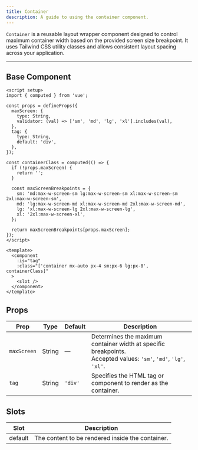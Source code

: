 ```yaml
---
title: Container  
description: A guide to using the container component.
---
```


`Container` is a reusable layout wrapper component designed to control maximum container width based on the provided screen size breakpoint. It uses Tailwind CSS utility classes and allows consistent layout spacing across your application.

---

## Base Component

```vue
<script setup>
import { computed } from 'vue';

const props = defineProps({
  maxScreen: {
    type: String,
    validator: (val) => ['sm', 'md', 'lg', 'xl'].includes(val),
  },
  tag: {
    type: String,
    default: 'div',
  },
});

const containerClass = computed(() => {
  if (!props.maxScreen) {
    return '';
  }

  const maxScreenBreakpoints = {
    sm: 'md:max-w-screen-sm lg:max-w-screen-sm xl:max-w-screen-sm 2xl:max-w-screen-sm',
    md: 'lg:max-w-screen-md xl:max-w-screen-md 2xl:max-w-screen-md',
    lg: 'xl:max-w-screen-lg 2xl:max-w-screen-lg',
    xl: '2xl:max-w-screen-xl',
  };

  return maxScreenBreakpoints[props.maxScreen];
});
</script>

<template>
  <component
    :is="tag"
    :class="['container mx-auto px-4 sm:px-6 lg:px-8', containerClass]"
  >
    <slot />
  </component>
</template>
```

## Props

| Prop        | Type   | Default | Description                                                                                                                  |
| ----------- | ------ | ------- | ---------------------------------------------------------------------------------------------------------------------------- |
| `maxScreen` | String | —       | Determines the maximum container width at specific breakpoints. <br>Accepted values: `'sm'`, `'md'`, `'lg'`, `'xl'`.         |
| `tag`       | String | `'div'` | Specifies the HTML tag or component to render as the container.                                                              |

## Slots

| Slot    | Description                                      |
| ------- | ------------------------------------------------ |
| default | The content to be rendered inside the container. |
